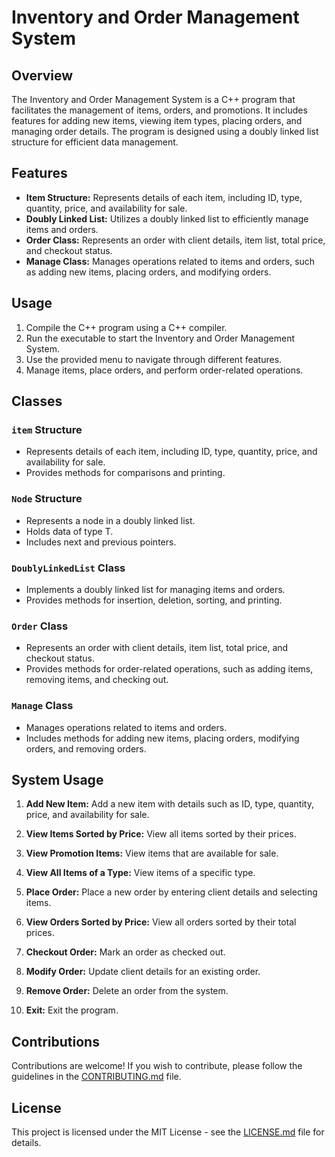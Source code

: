# Inventory and Order Management System

## Overview

The Inventory and Order Management System is a C++ program that facilitates the management of items, orders, and promotions. It includes features for adding new items, viewing item types, placing orders, and managing order details. The program is designed using a doubly linked list structure for efficient data management.

## Features

- **Item Structure:** Represents details of each item, including ID, type, quantity, price, and availability for sale.
- **Doubly Linked List:** Utilizes a doubly linked list to efficiently manage items and orders.
- **Order Class:** Represents an order with client details, item list, total price, and checkout status.
- **Manage Class:** Manages operations related to items and orders, such as adding new items, placing orders, and modifying orders.

## Usage

1. Compile the C++ program using a C++ compiler.
2. Run the executable to start the Inventory and Order Management System.
3. Use the provided menu to navigate through different features.
4. Manage items, place orders, and perform order-related operations.

## Classes

### `item` Structure

- Represents details of each item, including ID, type, quantity, price, and availability for sale.
- Provides methods for comparisons and printing.

### `Node` Structure

- Represents a node in a doubly linked list.
- Holds data of type T.
- Includes next and previous pointers.

### `DoublyLinkedList` Class

- Implements a doubly linked list for managing items and orders.
- Provides methods for insertion, deletion, sorting, and printing.

### `Order` Class

- Represents an order with client details, item list, total price, and checkout status.
- Provides methods for order-related operations, such as adding items, removing items, and checking out.

### `Manage` Class

- Manages operations related to items and orders.
- Includes methods for adding new items, placing orders, modifying orders, and removing orders.

## System Usage

1. **Add New Item:** Add a new item with details such as ID, type, quantity, price, and availability for sale.

2. **View Items Sorted by Price:** View all items sorted by their prices.

3. **View Promotion Items:** View items that are available for sale.

4. **View All Items of a Type:** View items of a specific type.

5. **Place Order:** Place a new order by entering client details and selecting items.

6. **View Orders Sorted by Price:** View all orders sorted by their total prices.

7. **Checkout Order:** Mark an order as checked out.

8. **Modify Order:** Update client details for an existing order.

9. **Remove Order:** Delete an order from the system.

10. **Exit:** Exit the program.

## Contributions

Contributions are welcome! If you wish to contribute, please follow the guidelines in the [CONTRIBUTING.md](CONTRIBUTING.md) file.

## License

This project is licensed under the MIT License - see the [LICENSE.md](LICENSE.md) file for details.

